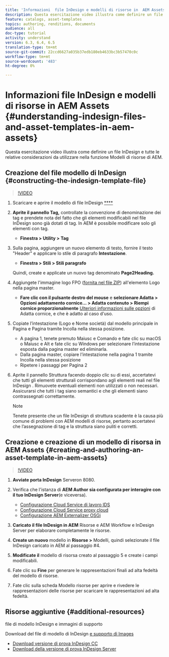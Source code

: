 ```yaml
---
title: 'Informazioni  file InDesign e modelli di risorse in  AEM Assets '
description: Questa esercitazione video illustra come definire un file InDesign  e tutte le relative considerazioni da utilizzare nella funzione Modelli di risorse di AEM.
feature: catalogs, asset-templates
topics: authoring, renditions, documents
audience: all
doc-type: tutorial
activity: understand
version: 6.3, 6.4, 6.5
translation-type: tm+mt
source-git-commit: 22ccd6627a035b37edb180eb4633bc3b57470c0c
workflow-type: tm+mt
source-wordcount: '483'
ht-degree: 0%

---
```



# Informazioni  file InDesign e modelli di risorse in  AEM Assets {#understanding-indesign-files-and-asset-templates-in-aem-assets}

Questa esercitazione video illustra come definire un file InDesign  e tutte le relative considerazioni da utilizzare nella funzione Modelli di risorse di AEM.

## Creazione del file modello di InDesign  {#constructing-the-indesign-template-file}

>[!VIDEO](https://video.tv.adobe.com/v/19293/?quality=9&learn=on)

1. Scaricare e aprire il modello di file InDesign [****](assets/asset-templates-tutorial-video--supporting-files.zip)
2. **Aprite il pannello Tag,** controllate la convenzione di denominazione dei tag e prendete nota del fatto che gli elementi modificabili nel file InDesign  sono già dotati di tag. In AEM è possibile modificare solo gli elementi con tag.

   * **Finestra > Utility > Tag**

3. Sulla pagina, aggiungere un nuovo elemento di testo, fornire il testo &quot;Header&quot; e applicare lo stile di paragrafo **Intestazione**.

   * **Finestra > Stili > Stili paragrafo**

   Quindi, create e applicate un nuovo tag denominato **Page2Heading.**

4. Aggiungete l&#39;immagine logo FPO ([fornita nel file ZIP](assets/asset-templates-tutorial-video--supporting-files.zip)) all&#39;elemento Logo nella pagina master.

   * **Fare clic con il pulsante destro del mouse** e **selezionare Adatta > Opzioni adattamento cornice... > Adatta contenuto > Riempi cornice proporzionalmente**
   [Ulteriori informazioni sulle opzioni](https://helpx.adobe.com/indesign/using/frames-objects.html#fitting_objects_to_frames) di Adatta cornice, e che è adatto al caso d&#39;uso.

5. Copiate l’intestazione (Logo e Nome società) dal modello principale in Pagina e Pagina tramite Incolla nella stessa posizione.

   * A pagina 1, tenete premuto Maiusc e Comando e fate clic su macOS o Maiusc e Alt e fate clic su Windows per selezionare l’intestazione esposta dalla pagina master ed eliminarla.
   * Dalla pagina master, copiare l’intestazione nella pagina 1 tramite Incolla nella stessa posizione
   * Ripetere i passaggi per Pagina 2

6. Aprite il pannello Struttura facendo doppio clic su di essi, accertatevi che tutti gli elementi strutturali corrispondano agli elementi reali nel file InDesign . Rimuovete eventuali elementi non utilizzati o non necessari. Assicurarsi che tutti i tag siano semantici e che gli elementi siano contrassegnati correttamente.

   >[!NOTE]
   >
   >Tenete presente che un file InDesign  di struttura scadente è la causa più comune di problemi con AEM modelli di risorse, pertanto accertatevi che l’assegnazione di tag e la struttura siano puliti e corretti.

## Creazione e creazione di un modello di risorsa in  AEM Assets {#creating-and-authoring-an-asset-template-in-aem-assets}

>[!VIDEO](https://video.tv.adobe.com/v/19294/?quality=9&learn=on)

1. **Avviate  porta InDesign** Serveron 8080.
2. Verifica che l&#39;istanza di **AEM Author sia configurata per interagire con il tuo InDesign Server**(e viceversa).

   * [Configurazione Cloud Service di lavoro IDS](http://localhost:4502/etc/cloudservices/proxy/ids.html)
   * [Configurazione Cloud Service proxy cloud](http://localhost:4502/etc/cloudservices/proxy.html)
   * [Configurazione AEM Externalizer OSGi](http://localhost:4502/system/console/configMgr)

3. **Caricato il file InDesign  in AEM** Risorse e AEM Workflow e  InDesign Server per elaborare completamente le risorse.
4. **Create un nuovo** modello in  **Risorse >** Modelli, quindi selezionate il file InDesign  caricato in AEM al passaggio #4.
5. **Modificate il** modello di risorsa creato al passaggio 5 e create i campi modificabili.
6. Fate clic su **Fine** per generare le rappresentazioni finali ad alta fedeltà del modello di risorse.
7. Fate clic sulla scheda Modello risorse per aprire e rivedere le rappresentazioni delle risorse per scaricare le rappresentazioni ad alta fedeltà.

## Risorse aggiuntive {#additional-resources}

 file di modello InDesign e immagini di supporto

Download del file di modello di InDesign [ e supporto di Images](assets/asset-templates-tutorial-video--supporting-files-1.zip)

* [Download  versione di prova InDesign CC](https://creative.adobe.com/products/download/indesign)
* [Download della versione di prova InDesign Server ](https://www.adobe.com/devnet/indesign/indesign-server-trial-downloads.html)
